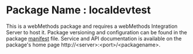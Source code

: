 # Package Name : localdevtest
This is a webMethods package and requires a webMethods Integration Server to host it. Package versioning and configuration can be found in the package [manifest](./localdevtest/manifest.v3) file. Service and API documentation is available on the package's home page http://&lt;server&gt;:&lt;port&gt;/&lt;packagename>.